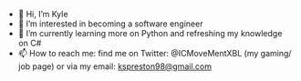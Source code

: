 - 👋 Hi, I’m Kyle
- 👀 I’m interested in becoming a software engineer
- 🌱 I’m currently learning more on Python and refreshing my knowledge on C#
- 📫 How to reach me: find me on Twitter: @ICMoveMentXBL (my gaming/ job page) or via my email: kspreston98@gmail.com

<!---
KSPDeveloper/KSPDeveloper is a ✨ special ✨ repository because its `README.md` (this file) appears on your GitHub profile.
You can click the Preview link to take a look at your changes.
--->
